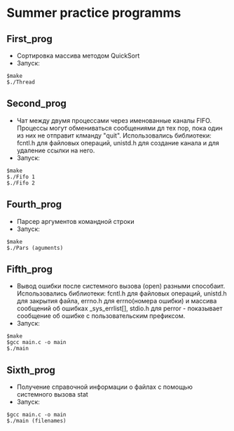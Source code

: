 # Summer practice programms

## First_prog
- Сортировка массива методом QuickSort
- Запуск:
```
$make
$./Thread
```

## Second_prog
- Чат между двумя процессами через именованные каналы FIFO. Процессы могут обмениваться сообщениями дл тех пор, пока один из них не отправит клманду "quit". Использовались библиотеки: fcntl.h для файловых операций, unistd.h для создание канала и для удаление ссылки на него.
- Запуск:
```
$make
$./Fifo 1
$./Fifo 2
```

## Fourth_prog
- Парсер аргументов командной строки
- Запуск:
```
$make
$./Pars (aguments)
```

## Fifth_prog
- Вывод ошибки после системного вызова (open) разными способаит. Использовались библиотеки: fcntl.h для файловых операций, unistd.h для закрытия файла, errno.h для errno(номера ошибки) и массива сообщений об ошибках _sys_errlist[], stdio.h для perror - показывает сообщение об ошибке с пользовательским префиксом.
- Запуск:
```
$make
$gcc main.c -o main
$./main
```

## Sixth_prog
- Получение справочной информации о файлах с помощью системного вызова stat
- Запуск:
```
$gcc main.c -o main
$./main (filenames)
```
